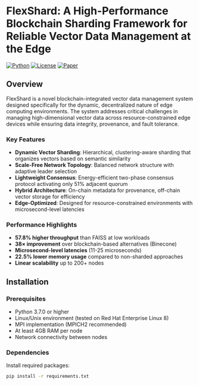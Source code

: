 # FlexShard: A High-Performance Blockchain Sharding Framework for Reliable Vector Data Management at the Edge

[![Python](https://img.shields.io/badge/python-3.7+-blue.svg)](https://www.python.org/downloads/)
[![License](https://img.shields.io/badge/license-MIT-green.svg)](LICENSE)
[![Paper](https://img.shields.io/badge/paper-PVLDB%202026-red.svg)](link-to-paper)

## Overview

FlexShard is a novel blockchain-integrated vector data management system designed specifically for the dynamic, decentralized nature of edge computing environments. The system addresses critical challenges in managing high-dimensional vector data across resource-constrained edge devices while ensuring data integrity, provenance, and fault tolerance.

### Key Features

- **Dynamic Vector Sharding**: Hierarchical, clustering-aware sharding that organizes vectors based on semantic similarity
- **Scale-Free Network Topology**: Balanced network structure with adaptive leader selection
- **Lightweight Consensus**: Energy-efficient two-phase consensus protocol activating only 51% adjacent quorum
- **Hybrid Architecture**: On-chain metadata for provenance, off-chain vector storage for efficiency
- **Edge-Optimized**: Designed for resource-constrained environments with microsecond-level latencies

### Performance Highlights

- **57.8% higher throughput** than FAISS at low workloads
- **38× improvement** over blockchain-based alternatives (Binecone)
- **Microsecond-level latencies** (11-25 microseconds)
- **22.5% lower memory usage** compared to non-sharded approaches
- **Linear scalability** up to 200+ nodes

## Installation

### Prerequisites

- Python 3.7.0 or higher
- Linux/Unix environment (tested on Red Hat Enterprise Linux 8)
- MPI implementation (MPICH2 recommended)
- At least 4GB RAM per node
- Network connectivity between nodes

### Dependencies

Install required packages:

```bash
pip install -r requirements.txt

